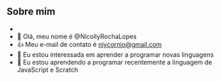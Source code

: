  Sobre mim
- 
-  
-    👋 Olá, meu nome é @NicollyRochaLopes
-   :+1: Meu e-mail de contato é niycornio@gmail.com
- 👀 Eu estou interessada em aprender a programar novas linguagens
- 🌱 Eu estou aprendendo a programar recentemente a linguagem de JavaScript e Scratch


<!---
NicollyRochaLopes/NicollyRochaLopes is a ✨ special ✨ repository because its `README.md` (this file) appears on your GitHub profile.
You can click the Preview link to take a look at your changes.
--->
